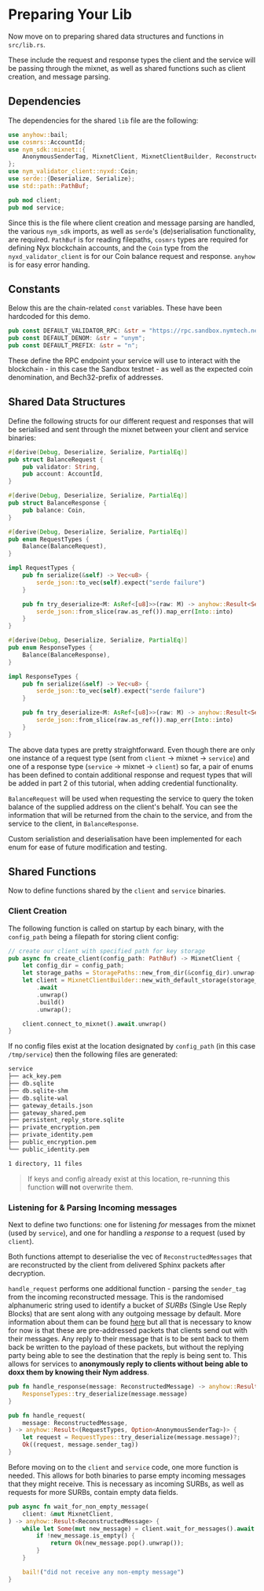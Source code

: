 # Preparing Your Lib

Now move on to preparing shared data structures and functions in `src/lib.rs`.

These include the request and response types the client and the service will be passing through the mixnet, as well as shared functions such as client creation, and message parsing.

## Dependencies
The dependencies for the shared `lib` file are the following:
```rust
use anyhow::bail;
use cosmrs::AccountId;
use nym_sdk::mixnet::{
    AnonymousSenderTag, MixnetClient, MixnetClientBuilder, ReconstructedMessage, StoragePaths,
};
use nym_validator_client::nyxd::Coin;
use serde::{Deserialize, Serialize};
use std::path::PathBuf;

pub mod client;
pub mod service;
```

Since this is the file where client creation and message parsing are handled, the various `nym_sdk` imports, as well as `serde`'s (de)serialisation functionality, are required. `PathBuf` is for reading filepaths, `cosmrs` types are required for defining Nyx blockchain accounts, and the `Coin` type from the `nyxd_validator_client` is for our Coin balance request and response. `anyhow` is for easy error handing.

## Constants
Below this are the chain-related `const` variables. These have been hardcoded for this demo.

```rust
pub const DEFAULT_VALIDATOR_RPC: &str = "https://rpc.sandbox.nymtech.net";
pub const DEFAULT_DENOM: &str = "unym";
pub const DEFAULT_PREFIX: &str = "n";
```

These define the RPC endpoint your service will use to interact with the blockchain - in this case the Sandbox testnet - as well as the expected coin denomination, and Bech32-prefix of addresses.

## Shared Data Structures
Define the following structs for our different request and responses that will be serialised and sent through the mixnet between your client and service binaries:

```rust
#[derive(Debug, Deserialize, Serialize, PartialEq)]
pub struct BalanceRequest {
    pub validator: String,
    pub account: AccountId,
}

#[derive(Debug, Deserialize, Serialize, PartialEq)]
pub struct BalanceResponse {
    pub balance: Coin,
}

#[derive(Debug, Deserialize, Serialize, PartialEq)]
pub enum RequestTypes {
    Balance(BalanceRequest),
}

impl RequestTypes {
    pub fn serialize(&self) -> Vec<u8> {
        serde_json::to_vec(self).expect("serde failure")
    }

    pub fn try_deserialize<M: AsRef<[u8]>>(raw: M) -> anyhow::Result<Self> {
        serde_json::from_slice(raw.as_ref()).map_err(Into::into)
    }
}

#[derive(Debug, Deserialize, Serialize, PartialEq)]
pub enum ResponseTypes {
    Balance(BalanceResponse),
}

impl ResponseTypes {
    pub fn serialize(&self) -> Vec<u8> {
        serde_json::to_vec(self).expect("serde failure")
    }

    pub fn try_deserialize<M: AsRef<[u8]>>(raw: M) -> anyhow::Result<Self> {
        serde_json::from_slice(raw.as_ref()).map_err(Into::into)
    }
}
```

The above data types are pretty straightforward. Even though there are only one instance of a request type (sent from `client` -> mixnet -> `service`) and one of a response type (`service` -> mixnet -> `client`) so far, a pair of enums has been defined to contain additional response and request types that will be added in part 2 of this tutorial, when adding credential functionality.

`BalanceRequest` will be used when requesting the service to query the token balance of the supplied address on the client's behalf. You can see the information that will be returned from the chain to the service, and from the service to the client, in `BalanceResponse`.

Custom serialistion and deserialisation have been implemented for each enum for ease of future modification and testing.

## Shared Functions
Now to define functions shared by the `client` and `service` binaries.

### Client Creation
The following function is called on startup by each binary, with the `config_path` being a filepath for storing client config:

```rust
// create our client with specified path for key storage
pub async fn create_client(config_path: PathBuf) -> MixnetClient {
    let config_dir = config_path;
    let storage_paths = StoragePaths::new_from_dir(&config_dir).unwrap();
    let client = MixnetClientBuilder::new_with_default_storage(storage_paths)
        .await
        .unwrap()
        .build()
        .unwrap();

    client.connect_to_mixnet().await.unwrap()
}
```

If no config files exist at the location designated by `config_path` (in this case `/tmp/service`) then the following files are generated:

```sh
service
├── ack_key.pem
├── db.sqlite
├── db.sqlite-shm
├── db.sqlite-wal
├── gateway_details.json
├── gateway_shared.pem
├── persistent_reply_store.sqlite
├── private_encryption.pem
├── private_identity.pem
├── public_encryption.pem
└── public_identity.pem

1 directory, 11 files
```

> If keys and config already exist at this location, re-running this function **will not** overwrite them.

### Listening for & Parsing Incoming messages
Next to define two functions: one for listening _for_ messages from the mixnet (used by `service`), and one for handling a _response_ to a request (used by `client`).

Both functions attempt to deserialise the vec of `ReconstructedMessages` that are reconstructed by the client from delivered Sphinx packets after decryption.

`handle_request` performs one additional function - parsing the `sender_tag` from the incoming reconstructed message. This is the randomised alphanumeric string used to identify a bucket of _SURBs_ (Single Use Reply Blocks) that are sent along with any outgoing message by default. More information about them can be found [here](https://nymtech.net/docs/architecture/traffic-flow.html#private-replies-using-surbs) but all that is necessary to know for now is that these are pre-addressed packets that clients send out with their messages. Any reply to their message that is to be sent back to them back be written to the payload of these packets, but without the replying party being able to see the destination that the reply is being sent to. This allows for services to **anonymously reply to clients without being able to doxx them by knowing their Nym address**.

```rust
pub fn handle_response(message: ReconstructedMessage) -> anyhow::Result<ResponseTypes> {
    ResponseTypes::try_deserialize(message.message)
}

pub fn handle_request(
    message: ReconstructedMessage,
) -> anyhow::Result<(RequestTypes, Option<AnonymousSenderTag>)> {
    let request = RequestTypes::try_deserialize(message.message)?;
    Ok((request, message.sender_tag))
}
```

Before moving on to the `client` and `service` code, one more function is needed. This allows for both binaries to parse empty incoming messages that they might receive. This is necessary as incoming SURBs, as well as requests for more SURBs, contain empty data fields.

```rust
pub async fn wait_for_non_empty_message(
    client: &mut MixnetClient,
) -> anyhow::Result<ReconstructedMessage> {
    while let Some(mut new_message) = client.wait_for_messages().await {
        if !new_message.is_empty() {
            return Ok(new_message.pop().unwrap());
        }
    }

    bail!("did not receive any non-empty message")
}
```
